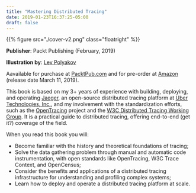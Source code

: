 ```yaml
---
title: "Mastering Distributed Tracing"
date: 2019-01-23T16:37:25-05:00
draft: false
---
```


{{% figure src="./cover-v2.png" class="floatright" %}}

**Publisher**: Packt Publishing (February, 2019)

**Illustration by**: [Lev Polyakov](https://polyakovproductions.com/)

Aavailable for purchase at [PacktPub.com](https://packtpub.com/networking-and-servers/mastering-distributed-tracing) and for
pre-order at [Amazon](https://www.amazon.com/gp/product/B07MBNGF7Q/ref=dbs_a_def_rwt_bibl_vppi_i1) (release date March 11, 2019).

This book is based on my 3+ years of experience with building, deploying, and operating [Jaeger](https://www.jaegertracing.io), an open-source distributed tracing platform at [Uber Technologies, Inc.](https://eng.uber.com/distributed-tracing/), and my involvement with the standardization efforts, such as the [OpenTracing](https://opentracing.io) project and the [W3C Distributed Tracing Working Group](https://www.w3.org/2018/distributed-tracing/). It is a practical guide to distributed tracing, offering end-to-end (get it?) coverage of the field. 

When you read this book you will:

  * Become familiar with the history and theoretical foundations of tracing; 
  * Solve the data gathering problem through manual and automatic code instrumentation, with open standards like OpenTracing, W3C Trace Context, and OpenCensus; 
  * Consider the benefits and applications of a distributed tracing infrastructure for understanding and profiling complex systems;
  * Learn how to deploy and operate a distributed tracing platform at scale.
